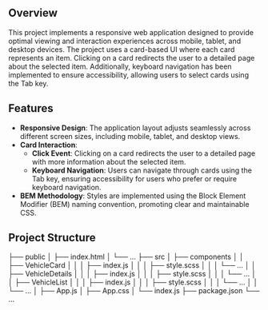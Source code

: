 ## Overview

This project implements a responsive web application designed to provide optimal viewing and interaction experiences across mobile, tablet, and desktop devices. The project uses a card-based UI where each card represents an item. Clicking on a card redirects the user to a detailed page about the selected item. Additionally, keyboard navigation has been implemented to ensure accessibility, allowing users to select cards using the Tab key.

## Features

- **Responsive Design**: The application layout adjusts seamlessly across different screen sizes, including mobile, tablet, and desktop views.
- **Card Interaction**: 
  - **Click Event**: Clicking on a card redirects the user to a detailed page with more information about the selected item.
  - **Keyboard Navigation**: Users can navigate through cards using the Tab key, ensuring accessibility for users who prefer or require keyboard navigation.
- **BEM Methodology**: Styles are implemented using the Block Element Modifier (BEM) naming convention, promoting clear and maintainable CSS.


## Project Structure
├── public
│   ├── index.html
│   └── ...
├── src
│   ├── components
│   │   ├── VehicleCard
│   │   │   ├── index.js
│   │   │   ├── style.scss
│   │   │   └── ...
│   │   ├── VehicleDetails
│   │   │   ├── index.js
│   │   │   ├── style.scss
│   │   │   └── ...
│   │   ├── VehicleList
│   │   │   ├── index.js
│   │   │   ├── style.scss
│   │   │   └── ...
│   │   └── ...
│   ├── App.js
│   ├── App.css
│   └── index.js
├── package.json
└── ...

